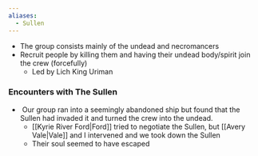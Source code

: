 ```yaml
---
aliases:
  - Sullen
---
```

- The group consists mainly of the undead and necromancers
- Recruit people by killing them and having their undead body/spirit join the crew (forcefully)
    - Led by Lich King Uriman

### Encounters with The Sullen
-  Our group ran into a seemingly abandoned ship but found that the Sullen had invaded it and turned the crew into the undead.
    - [[Kyrie River Ford|Ford]] tried to negotiate the Sullen, but [[Avery Vale|Vale]] and I intervened and we took down the Sullen
    - Their soul seemed to have escaped